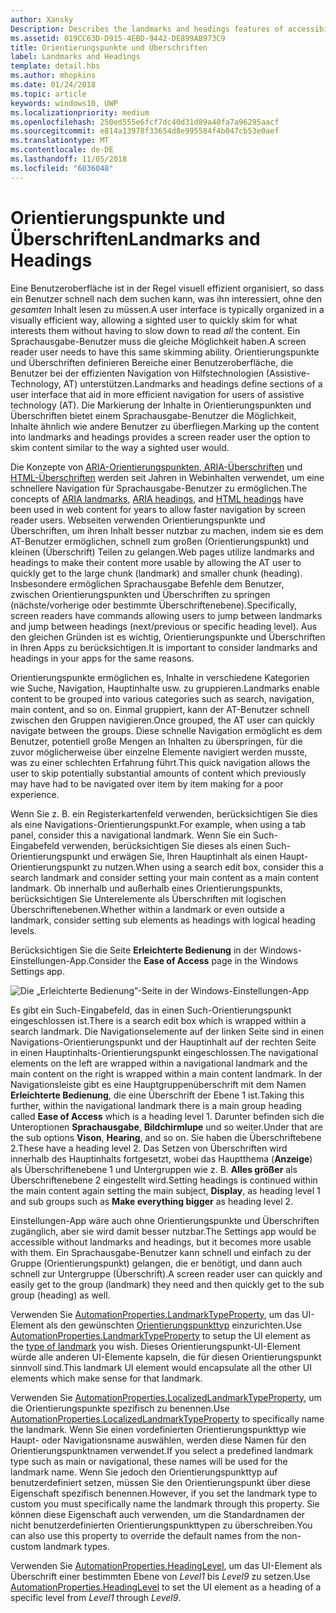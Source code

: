 ```yaml
---
author: Xansky
Description: Describes the landmarks and headings features of accessibility.
ms.assetid: 019CC63D-D915-4EBD-9442-DE899AB973C9
title: Orientierungspunkte und Überschriften
label: Landmarks and Headings
template: detail.hbs
ms.author: mhopkins
ms.date: 01/24/2018
ms.topic: article
keywords: windows10, UWP
ms.localizationpriority: medium
ms.openlocfilehash: 250ed555e6fcf7dc40d31d89a40fa7a96295aacf
ms.sourcegitcommit: e814a13978f33654d8e995584f4b047cb53e0aef
ms.translationtype: MT
ms.contentlocale: de-DE
ms.lasthandoff: 11/05/2018
ms.locfileid: "6036048"
---
```

# <a name="landmarks-and-headings"></a><span data-ttu-id="a57e1-103">Orientierungspunkte und Überschriften</span><span class="sxs-lookup"><span data-stu-id="a57e1-103">Landmarks and Headings</span></span>

<span data-ttu-id="a57e1-104">Eine Benutzeroberfläche ist in der Regel visuell effizient organisiert, so dass ein Benutzer schnell nach dem suchen kann, was ihn interessiert, ohne den *gesamten* Inhalt lesen zu müssen.</span><span class="sxs-lookup"><span data-stu-id="a57e1-104">A user interface is typically organized in a visually efficient way, allowing a sighted user to quickly skim for what interests them without having to slow down to read *all* the content.</span></span> <span data-ttu-id="a57e1-105">Ein Sprachausgabe-Benutzer muss die gleiche Möglichkeit haben.</span><span class="sxs-lookup"><span data-stu-id="a57e1-105">A screen reader user needs to have this same skimming ability.</span></span> <span data-ttu-id="a57e1-106">Orientierungspunkte und Überschriften definieren Bereiche einer Benutzeroberfläche, die Benutzer bei der effizienten Navigation von Hilfstechnologien (Assistive-Technology, AT) unterstützen.</span><span class="sxs-lookup"><span data-stu-id="a57e1-106">Landmarks and headings define sections of a user interface that aid in more efficient navigation for users of assistive technology (AT).</span></span> <span data-ttu-id="a57e1-107">Die Markierung der Inhalte in Orientierungspunkten und Überschriften bietet einem Sprachausgabe-Benutzer die Möglichkeit, Inhalte ähnlich wie andere Benutzer zu überfliegen.</span><span class="sxs-lookup"><span data-stu-id="a57e1-107">Marking up the content into landmarks and headings provides a screen reader user the option to skim content similar to the way a sighted user would.</span></span>

<span data-ttu-id="a57e1-108">Die Konzepte von [ARIA-Orientierungspunkten](https://www.w3.org/WAI/GL/wiki/Using_ARIA_landmarks_to_identify_regions_of_a_page),[ ARIA-Überschriften](https://www.w3.org/TR/WCAG20-TECHS/ARIA12.html) und [HTML-Überschriften](https://www.w3.org/TR/2016/NOTE-WCAG20-TECHS-20161007/H42.html) werden seit Jahren in Webinhalten verwendet, um eine schnellere Navigation für Sprachausgabe-Benutzer zu ermöglichen.</span><span class="sxs-lookup"><span data-stu-id="a57e1-108">The concepts of [ARIA landmarks](https://www.w3.org/WAI/GL/wiki/Using_ARIA_landmarks_to_identify_regions_of_a_page), [ARIA headings](https://www.w3.org/TR/WCAG20-TECHS/ARIA12.html), and [HTML headings](https://www.w3.org/TR/2016/NOTE-WCAG20-TECHS-20161007/H42.html) have been used in web content for years to allow faster navigation by screen reader users.</span></span> <span data-ttu-id="a57e1-109">Webseiten verwenden Orientierungspunkte und Überschriften, um ihren Inhalt besser nutzbar zu machen, indem sie es dem AT-Benutzer ermöglichen, schnell zum großen (Orientierungspunkt) und kleinen (Überschrift) Teilen zu gelangen.</span><span class="sxs-lookup"><span data-stu-id="a57e1-109">Web pages utilize landmarks and headings to make their content more usable by allowing the AT user to quickly get to the large chunk (landmark) and smaller chunk (heading).</span></span> <span data-ttu-id="a57e1-110">Insbesondere ermöglichen Sprachausgabe Befehle dem Benutzer, zwischen Orientierungspunkten und Überschriften zu springen (nächste/vorherige oder bestimmte Überschriftenebene).</span><span class="sxs-lookup"><span data-stu-id="a57e1-110">Specifically, screen readers have commands allowing users to jump between landmarks and jump between headings (next/previous or specific heading level).</span></span> <span data-ttu-id="a57e1-111">Aus den gleichen Gründen ist es wichtig, Orientierungspunkte und Überschriften in Ihren Apps zu berücksichtigen.</span><span class="sxs-lookup"><span data-stu-id="a57e1-111">It is important to consider landmarks and headings in your apps for the same reasons.</span></span>

<span data-ttu-id="a57e1-112">Orientierungspunkte ermöglichen es, Inhalte in verschiedene Kategorien wie Suche, Navigation, Hauptinhalte usw. zu gruppieren.</span><span class="sxs-lookup"><span data-stu-id="a57e1-112">Landmarks enable content to be grouped into various categories such as search, navigation, main content, and so on.</span></span> <span data-ttu-id="a57e1-113">Einmal gruppiert, kann der AT-Benutzer schnell zwischen den Gruppen navigieren.</span><span class="sxs-lookup"><span data-stu-id="a57e1-113">Once grouped, the AT user can quickly navigate between the groups.</span></span> <span data-ttu-id="a57e1-114">Diese schnelle Navigation ermöglicht es dem Benutzer, potentiell große Mengen an Inhalten zu überspringen, für die zuvor möglicherweise über einzelne Elemente navigiert werden musste, was zu einer schlechten Erfahrung führt.</span><span class="sxs-lookup"><span data-stu-id="a57e1-114">This quick navigation allows the user to skip potentially substantial amounts of content which previously may have had to be navigated over item by item making for a poor experience.</span></span> 

<span data-ttu-id="a57e1-115">Wenn Sie z. B. ein Registerkartenfeld verwenden, berücksichtigen Sie dies als eine Navigations-Orientierungspunkt.</span><span class="sxs-lookup"><span data-stu-id="a57e1-115">For example, when using a tab panel, consider this a navigational landmark.</span></span> <span data-ttu-id="a57e1-116">Wenn Sie ein Such-Eingabefeld verwenden, berücksichtigen Sie dieses als einen Such-Orientierungspunkt und erwägen Sie, Ihren Hauptinhalt als einen Haupt-Orientierungspunkt zu nutzen.</span><span class="sxs-lookup"><span data-stu-id="a57e1-116">When using a search edit box, consider this a search landmark and consider setting your main content as a main content landmark.</span></span> <span data-ttu-id="a57e1-117">Ob innerhalb und außerhalb eines Orientierungspunkts, berücksichtigen Sie Unterelemente als Überschriften mit logischen Überschriftenebenen.</span><span class="sxs-lookup"><span data-stu-id="a57e1-117">Whether within a landmark or even outside a landmark, consider setting sub elements as headings with logical heading levels.</span></span> 

<span data-ttu-id="a57e1-118">Berücksichtigen Sie die Seite **Erleichterte Bedienung** in der Windows-Einstellungen-App.</span><span class="sxs-lookup"><span data-stu-id="a57e1-118">Consider the **Ease of Access** page in the Windows Settings app.</span></span> 

![Die „Erleichterte Bedienung”-Seite in der Windows-Einstellungen-App](images/EaseOfAccessSettings.png)  

<span data-ttu-id="a57e1-120">Es gibt ein Such-Eingabefeld, das in einen Such-Orientierungspunkt eingeschlossen ist.</span><span class="sxs-lookup"><span data-stu-id="a57e1-120">There is a search edit box which is wrapped within a search landmark.</span></span> <span data-ttu-id="a57e1-121">Die Navigationselemente auf der linken Seite sind in einen Navigations-Orientierungspunkt und der Hauptinhalt auf der rechten Seite in einen Hauptinhalts-Orientierungspunkt eingeschlossen.</span><span class="sxs-lookup"><span data-stu-id="a57e1-121">The navigational elements on the left are wrapped within a navigational landmark and the main content on the right is wrapped within a main content landmark.</span></span> <span data-ttu-id="a57e1-122">In der Navigationsleiste gibt es eine Hauptgruppenüberschrift mit dem Namen **Erleichterte Bedienung**, die eine Überschrift der Ebene 1 ist.</span><span class="sxs-lookup"><span data-stu-id="a57e1-122">Taking this further, within the navigational landmark there is a main group heading called **Ease of Access** which is a heading level 1.</span></span> <span data-ttu-id="a57e1-123">Darunter befinden sich die Unteroptionen **Sprachausgabe**, **Bildchirmlupe** und so weiter.</span><span class="sxs-lookup"><span data-stu-id="a57e1-123">Under that are the sub options **Vison**, **Hearing**, and so on.</span></span> <span data-ttu-id="a57e1-124">Sie haben die Überschriftebene 2.</span><span class="sxs-lookup"><span data-stu-id="a57e1-124">These have a heading level 2.</span></span> <span data-ttu-id="a57e1-125">Das Setzen von Überschriften wird innerhalb des Hauptinhalts fortgesetzt, wobei das Hauptthema (**Anzeige**) als Überschriftenebene 1 und Untergruppen wie z. B. **Alles größer** als Überschriftenebene 2 eingestellt wird.</span><span class="sxs-lookup"><span data-stu-id="a57e1-125">Setting headings is continued within the main content again setting the main subject, **Display**, as heading level 1 and sub groups such as **Make everything bigger** as heading level 2.</span></span> 

<span data-ttu-id="a57e1-126">Einstellungen-App wäre auch ohne Orientierungspunkte und Überschriften zugänglich, aber sie wird damit besser nutzbar.</span><span class="sxs-lookup"><span data-stu-id="a57e1-126">The Settings app would be accessible without landmarks and headings, but it becomes more usable with them.</span></span> <span data-ttu-id="a57e1-127">Ein Sprachausgabe-Benutzer kann schnell und einfach zu der Gruppe (Orientierungspunkt) gelangen, die er benötigt, und dann auch schnell zur Untergruppe (Überschrift).</span><span class="sxs-lookup"><span data-stu-id="a57e1-127">A screen reader user can quickly and easily get to the group (landmark) they need and then quickly get to the sub group (heading) as well.</span></span> 

<span data-ttu-id="a57e1-128">Verwenden Sie [AutomationProperties.LandmarkTypeProperty](https://docs.microsoft.com/uwp/api/windows.ui.xaml.automation.automationproperties.LandmarkTypeProperty), um das UI-Element als den gewünschten [Orientierungspunkttyp](https://msdn.microsoft.com/library/windows/desktop/mt759299) einzurichten.</span><span class="sxs-lookup"><span data-stu-id="a57e1-128">Use [AutomationProperties.LandmarkTypeProperty](https://docs.microsoft.com/uwp/api/windows.ui.xaml.automation.automationproperties.LandmarkTypeProperty) to setup the UI element as the [type of landmark](https://msdn.microsoft.com/library/windows/desktop/mt759299) you wish.</span></span> <span data-ttu-id="a57e1-129">Dieses Orientierungspunkt-UI-Element würde alle anderen UI-Elemente kapseln, die für diesen Orientierungspunkt sinnvoll sind.</span><span class="sxs-lookup"><span data-stu-id="a57e1-129">This landmark UI element would encapsulate all the other UI elements which make sense for that landmark.</span></span> 

<span data-ttu-id="a57e1-130">Verwenden Sie [AutomationProperties.LocalizedLandmarkTypeProperty](https://docs.microsoft.com/uwp/api/windows.ui.xaml.automation.automationproperties.LocalizedLandmarkTypeProperty), um die Orientierungspunkte spezifisch zu benennen.</span><span class="sxs-lookup"><span data-stu-id="a57e1-130">Use [AutomationProperties.LocalizedLandmarkTypeProperty](https://docs.microsoft.com/uwp/api/windows.ui.xaml.automation.automationproperties.LocalizedLandmarkTypeProperty) to specifically name the landmark.</span></span> <span data-ttu-id="a57e1-131">Wenn Sie einen vordefinierten Orientierungspunkttyp wie Haupt- oder Navigationsname auswählen, werden diese Namen für den Orientierungspunktnamen verwendet.</span><span class="sxs-lookup"><span data-stu-id="a57e1-131">If you select a predefined landmark type such as main or navigational, these names will be used for the landmark name.</span></span> <span data-ttu-id="a57e1-132">Wenn Sie jedoch den Orientierungspunkttyp auf benutzerdefiniert setzen, müssen Sie den Orientierungspunkt über diese Eigenschaft spezifisch benennen.</span><span class="sxs-lookup"><span data-stu-id="a57e1-132">However, if you set the landmark type to custom you must specifically name the landmark through this property.</span></span> <span data-ttu-id="a57e1-133">Sie können diese Eigenschaft auch verwenden, um die Standardnamen der nicht benutzerdefinierten Orientierungspunkttypen zu überschreiben.</span><span class="sxs-lookup"><span data-stu-id="a57e1-133">You can also use this property to override the default names from the non-custom landmark types.</span></span> 

<span data-ttu-id="a57e1-134">Verwenden Sie [AutomationProperties.HeadingLevel](https://docs.microsoft.com/uwp/api/windows.ui.xaml.automation.automationproperties.headinglevelproperty), um das UI-Element als Überschrift einer bestimmten Ebene von *Level1* bis *Level9* zu setzen.</span><span class="sxs-lookup"><span data-stu-id="a57e1-134">Use [AutomationProperties.HeadingLevel](https://docs.microsoft.com/uwp/api/windows.ui.xaml.automation.automationproperties.headinglevelproperty) to set the UI element as a heading of a specific level from *Level1* through *Level9*.</span></span>

